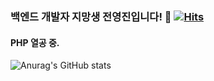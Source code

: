### 백엔드 개발자 지망생 전영진입니다! 👋 [![Hits](https://hits.seeyoufarm.com/api/count/incr/badge.svg?url=https%3A%2F%2Fgithub.com%2Fipinid613%2Fhit-counter&count_bg=%23554DE5&title_bg=%23F988D6&icon=darkreader.svg&icon_color=%23E7E7E7&title=hits&edge_flat=false)](https://hits.seeyoufarm.com)
#### PHP 열공 중.

![Anurag's GitHub stats](https://github-readme-stats.vercel.app/api?username=ipinid613&show_icons=true&theme=dracula&hide=issues)
